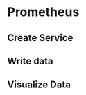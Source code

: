 # Prometheus

## Create Service
<!--@include: ./create-service.md-->

## Write data
<!--@include: ./quick-start/prometheus.md-->

## Visualize Data
<!--@include: ./visualize-data.md-->
